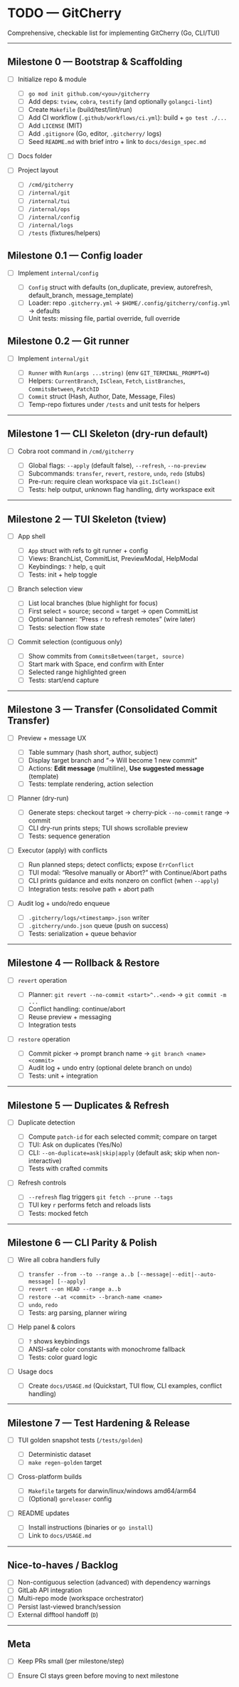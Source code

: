 # TODO — GitCherry

Comprehensive, checkable list for implementing GitCherry (Go, CLI/TUI)

---

## Milestone 0 — Bootstrap & Scaffolding

* [ ] Initialize repo & module

  * [ ] `go mod init github.com/<you>/gitcherry`
  * [ ] Add deps: `tview`, `cobra`, `testify` (and optionally `golangci-lint`)
  * [ ] Create `Makefile` (build/test/lint/run)
  * [ ] Add CI workflow (`.github/workflows/ci.yml`): build + `go test ./...`
  * [ ] Add `LICENSE` (MIT)
  * [ ] Add `.gitignore` (Go, editor, `.gitcherry/` logs)
  * [ ] Seed `README.md` with brief intro + link to `docs/design_spec.md`
* [ ] Docs folder

* [ ] Project layout

  * [ ] `/cmd/gitcherry`
  * [ ] `/internal/git`
  * [ ] `/internal/tui`
  * [ ] `/internal/ops`
  * [ ] `/internal/config`
  * [ ] `/internal/logs`
  * [ ] `/tests` (fixtures/helpers)

## Milestone 0.1 — Config loader

* [ ] Implement `internal/config`

  * [ ] `Config` struct with defaults (on_duplicate, preview, autorefresh, default_branch, message_template)
  * [ ] Loader: repo `.gitcherry.yml` → `$HOME/.config/gitcherry/config.yml` → defaults
  * [ ] Unit tests: missing file, partial override, full override

## Milestone 0.2 — Git runner

* [ ] Implement `internal/git`

  * [ ] `Runner` with `Run(args ...string)` (env `GIT_TERMINAL_PROMPT=0`)
  * [ ] Helpers: `CurrentBranch`, `IsClean`, `Fetch`, `ListBranches`, `CommitsBetween`, `PatchID`
  * [ ] `Commit` struct (Hash, Author, Date, Message, Files)
  * [ ] Temp-repo fixtures under `/tests` and unit tests for helpers

---

## Milestone 1 — CLI Skeleton (dry-run default)

* [ ] Cobra root command in `/cmd/gitcherry`

  * [ ] Global flags: `--apply` (default false), `--refresh`, `--no-preview`
  * [ ] Subcommands: `transfer`, `revert`, `restore`, `undo`, `redo` (stubs)
  * [ ] Pre-run: require clean workspace via `git.IsClean()`
  * [ ] Tests: help output, unknown flag handling, dirty workspace exit

---

## Milestone 2 — TUI Skeleton (tview)

* [ ] App shell

  * [ ] `App` struct with refs to git runner + config
  * [ ] Views: BranchList, CommitList, PreviewModal, HelpModal
  * [ ] Keybindings: `?` help, `q` quit
  * [ ] Tests: init + help toggle
* [ ] Branch selection view

  * [ ] List local branches (blue highlight for focus)
  * [ ] First select = source; second = target → open CommitList
  * [ ] Optional banner: “Press `r` to refresh remotes” (wire later)
  * [ ] Tests: selection flow state
* [ ] Commit selection (contiguous only)

  * [ ] Show commits from `CommitsBetween(target, source)`
  * [ ] Start mark with Space, end confirm with Enter
  * [ ] Selected range highlighted green
  * [ ] Tests: start/end capture

---

## Milestone 3 — Transfer (Consolidated Commit Transfer)

* [ ] Preview + message UX

  * [ ] Table summary (hash short, author, subject)
  * [ ] Display target branch and “→ Will become 1 new commit”
  * [ ] Actions: **Edit message** (multiline), **Use suggested message** (template)
  * [ ] Tests: template rendering, action selection
* [ ] Planner (dry-run)

  * [ ] Generate steps: checkout target → cherry-pick `--no-commit` range → commit
  * [ ] CLI dry-run prints steps; TUI shows scrollable preview
  * [ ] Tests: sequence generation
* [ ] Executor (apply) with conflicts

  * [ ] Run planned steps; detect conflicts; expose `ErrConflict`
  * [ ] TUI modal: “Resolve manually or Abort?” with Continue/Abort paths
  * [ ] CLI prints guidance and exits nonzero on conflict (when `--apply`)
  * [ ] Integration tests: resolve path + abort path
* [ ] Audit log + undo/redo enqueue

  * [ ] `.gitcherry/logs/<timestamp>.json` writer
  * [ ] `.gitcherry/undo.json` queue (push on success)
  * [ ] Tests: serialization + queue behavior

---

## Milestone 4 — Rollback & Restore

* [ ] `revert` operation

  * [ ] Planner: `git revert --no-commit <start>^..<end>` → `git commit -m ...`
  * [ ] Conflict handling: continue/abort
  * [ ] Reuse preview + messaging
  * [ ] Integration tests
* [ ] `restore` operation

  * [ ] Commit picker → prompt branch name → `git branch <name> <commit>`
  * [ ] Audit log + undo entry (optional delete branch on undo)
  * [ ] Tests: unit + integration

---

## Milestone 5 — Duplicates & Refresh

* [ ] Duplicate detection

  * [ ] Compute `patch-id` for each selected commit; compare on target
  * [ ] TUI: Ask on duplicates (Yes/No)
  * [ ] CLI: `--on-duplicate=ask|skip|apply` (default ask; skip when non-interactive)
  * [ ] Tests with crafted commits
* [ ] Refresh controls

  * [ ] `--refresh` flag triggers `git fetch --prune --tags`
  * [ ] TUI key `r` performs fetch and reloads lists
  * [ ] Tests: mocked fetch

---

## Milestone 6 — CLI Parity & Polish

* [ ] Wire all cobra handlers fully

  * [ ] `transfer --from --to --range a..b [--message|--edit|--auto-message] [--apply]`
  * [ ] `revert --on HEAD --range a..b`
  * [ ] `restore --at <commit> --branch-name <name>`
  * [ ] `undo`, `redo`
  * [ ] Tests: arg parsing, planner wiring
* [ ] Help panel & colors

  * [ ] `?` shows keybindings
  * [ ] ANSI-safe color constants with monochrome fallback
  * [ ] Tests: color guard logic
* [ ] Usage docs

  * [ ] Create `docs/USAGE.md` (Quickstart, TUI flow, CLI examples, conflict handling)

---

## Milestone 7 — Test Hardening & Release

* [ ] TUI golden snapshot tests (`/tests/golden`)

  * [ ] Deterministic dataset
  * [ ] `make regen-golden` target
* [ ] Cross-platform builds

  * [ ] `Makefile` targets for darwin/linux/windows amd64/arm64
  * [ ] (Optional) `goreleaser` config
* [ ] README updates

  * [ ] Install instructions (binaries or `go install`)
  * [ ] Link to `docs/USAGE.md`

---

## Nice-to-haves / Backlog

* [ ] Non-contiguous selection (advanced) with dependency warnings
* [ ] GitLab API integration
* [ ] Multi-repo mode (workspace orchestrator)
* [ ] Persist last-viewed branch/session
* [ ] External difftool handoff (`D`)

---

## Meta

* [ ] Keep PRs small (per milestone/step)
* [ ] Ensure CI stays green before moving to next milestone

